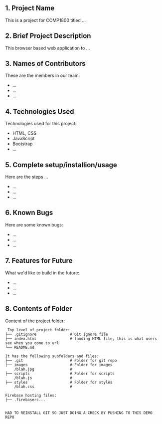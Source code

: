 ## 1. Project Name
This is a project for COMP1800 titled ... 

## 2. Brief Project Description
This browser based web application to ... 


## 3. Names of Contributors
These are the members in our team: 
* ...
* ...
* ...
	
## 4. Technologies Used
Technologies used for this project:
* HTML, CSS
* JavaScript
* Bootstrap 
* ...

## 5. Complete setup/installion/usage
Here are the steps ...
* ...
* ...
* ...

## 6. Known Bugs
Here are some known bugs:
* ...
* ...
* ...

## 7. Features for Future
What we'd like to build in the future:
* ...
* ...
* ...
	
## 8. Contents of Folder
Content of the project folder:

```
 Top level of project folder: 
├── .gitignore               # Git ignore file
├── index.html               # landing HTML file, this is what users see when you come to url
└── README.md

It has the following subfolders and files:
├── .git                     # Folder for git repo
├── images                   # Folder for images
    /blah.jpg                # 
├── scripts                  # Folder for scripts
    /blah.js                 # 
├── styles                   # Folder for styles
    /blah.css                # 

Firebase hosting files: 
├── .firebaserc...


HAD TO REINSTALL GIT SO JUST DOING A CHECK BY PUSHING TO THIS DEMO REPO
```


